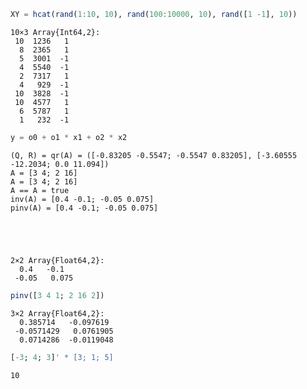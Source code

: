 

```julia
XY = hcat(rand(1:10, 10), rand(100:10000, 10), rand([1 -1], 10))
```




    10×3 Array{Int64,2}:
     10  1236   1
      8  2365   1
      5  3001  -1
      4  5540  -1
      2  7317   1
      4   929  -1
     10  3828  -1
     10  4577   1
      6  5787   1
      1   232  -1




```julia
y = o0 + o1 * x1 + o2 * x2
```

    (Q, R) = qr(A) = ([-0.83205 -0.5547; -0.5547 0.83205], [-3.60555 -12.2034; 0.0 11.094])
    A = [3 4; 2 16]
    A = [3 4; 2 16]
    A == A = true
    inv(A) = [0.4 -0.1; -0.05 0.075]
    pinv(A) = [0.4 -0.1; -0.05 0.075]





    2×2 Array{Float64,2}:
      0.4   -0.1  
     -0.05   0.075




```julia
pinv([3 4 1; 2 16 2])
```




    3×2 Array{Float64,2}:
      0.385714   -0.097619 
     -0.0571429   0.0761905
      0.0714286  -0.0119048




```julia
[-3; 4; 3]' * [3; 1; 5]
```




    10


